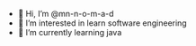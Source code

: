 - 👋 Hi, I’m @mn-n-o-m-a-d
- 👀 I’m interested in learn software engineering
- 🌱 I’m currently learning java 
